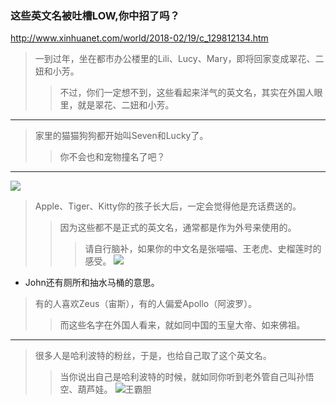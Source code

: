 ### 这些英文名被吐槽LOW,你中招了吗？
http://www.xinhuanet.com/world/2018-02/19/c_129812134.htm
>一到过年，坐在都市办公楼里的Lili、Lucy、Mary，即将回家变成翠花、二妞和小芳。
>>不过，你们一定想不到，这些看起来洋气的英文名，其实在外国人眼里，就是翠花、二妞和小芳。
---
>家里的猫猫狗狗都开始叫Seven和Lucky了。
>>你不会也和宠物撞名了吧？
---
![](http://www.xinhuanet.com/world/2018-02/19/129812134_15185087441841n.png)
>Apple、Tiger、Kitty你的孩子长大后，一定会觉得他是充话费送的。
>>因为这些都不是正式的英文名，通常都是作为外号来使用的。
>>>请自行脑补，如果你的中文名是张喵喵、王老虎、史榴莲时的感受。
![](http://www.xinhuanet.com/world/2018-02/19/129812134_15185087560911n.png)
- John还有厕所和抽水马桶的意思。
>有的人喜欢Zeus（宙斯），有的人偏爱Apollo（阿波罗）。
>>而这些名字在外国人看来，就如同中国的玉皇大帝、如来佛祖。
---
>很多人是哈利波特的粉丝，于是，也给自己取了这个英文名。
>>当你说出自己是哈利波特的时候，就如同你听到老外管自己叫孙悟空、葫芦娃。
![王霸胆](http://www.xinhuanet.com/world/2018-02/19/129812134_15185089069611n.png)
